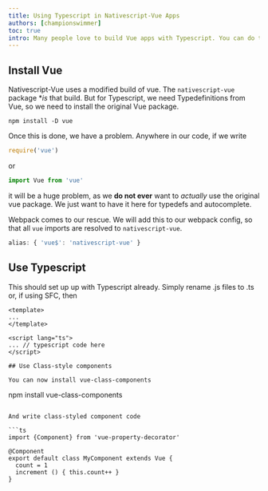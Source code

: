 ```yaml
---
title: Using Typescript in Nativescript-Vue Apps
authors: [championswimmer]
toc: true
intro: Many people love to build Vue apps with Typescript. You can do that in Nativescript-Vue too.
---
```


## Install Vue
Nativescript-Vue uses a modified build of vue. The `nativescript-vue` package **is* that build.
But for Typescript, we need Typedefinitions from Vue, so we need to install the original Vue package. 

```
npm install -D vue
```

Once this is done, we have a problem. Anywhere in our code, if we write 

```js
require('vue')
```

or

```ts
import Vue from 'vue'
```

it will be a huge problem, as we **do not ever** want to _actually_ use the original vue package. 
We just want to have it here for typedefs and autocomplete. 

Webpack comes to our rescue. We will add this to our webpack config, so that all `vue` imports
are resolved to `nativescript-vue`.

```js
alias: { 'vue$': 'nativescript-vue' }
```

## Use Typescript

This should set up up with Typescript already. Simply rename .js files to .ts or, if using SFC, then

```vue
<template>
...
</template>

<script lang="ts">
... // typescript code here
</script>

## Use Class-style components

You can now install vue-class-components

```
npm install vue-class-components
```

And write class-styled component code

```ts
import {Component} from 'vue-property-decorator'

@Component
export default class MyComponent extends Vue {
  count = 1
  increment () { this.count++ }
}
```
